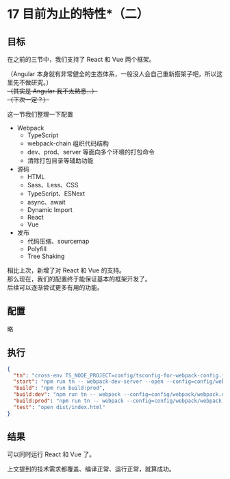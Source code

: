 # 17 目前为止的特性\*（二）

## 目标

在之前的三节中，我们支持了 React 和 Vue 两个框架。

（Angular 本身就有非常健全的生态体系，一般没人会自己重新搭架子吧，所以这里先不做研究。）  
~~（其实是 Angular 我不太熟悉…）~~  
~~（下次一定？）~~

这一节我们整理一下配置

- Webpack
  - TypeScript
  - webpack-chain 组织代码结构
  - dev、prod、server 等面向多个环境的打包命令
  - 清除打包目录等辅助功能
- 源码
  - HTML
  - Sass、Less、CSS
  - TypeScript、ESNext
  - async、await
  - Dynamic Import
  - React
  - Vue
- 发布
  - 代码压缩、sourcemap
  - Polyfill
  - Tree Shaking

相比上次，新增了对 React 和 Vue 的支持。  
那么现在，我们的配置终于能保证基本的框架开发了。  
后续可以逐渐尝试更多有用的功能。

## 配置

略

## 执行

```json
{
  "tn": "cross-env TS_NODE_PROJECT=config/tsconfig-for-webpack-config.json",
  "start": "npm run tn -- webpack-dev-server --open --config=config/webpack/webpack.server.ts",
  "build": "npm run build:prod",
  "build:dev": "npm run tn -- webpack --config=config/webpack/webpack.dev.ts",
  "build:prod": "npm run tn -- webpack --config=config/webpack/webpack.prod.ts",
  "test": "open dist/index.html"
}
```

## 结果

可以同时运行 React 和 Vue 了。

上文提到的技术需求都覆盖、编译正常、运行正常，就算成功。
